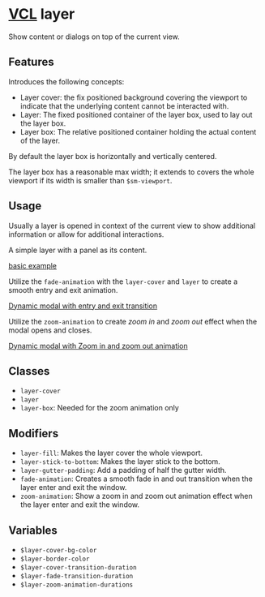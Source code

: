 # [VCL](https://vcl.github.io/) layer

Show content or dialogs on top of the current view.

## Features

Introduces the following concepts:

- Layer cover: the fix positioned background covering the viewport to indicate
  that the underlying content cannot be interacted with.
- Layer: The fixed positioned container of the layer box, used to lay out the
  layer box.
- Layer box: The relative positioned container holding the actual content of
  the layer.

By default the layer box is horizontally and vertically centered.

The layer box has a reasonable max width; it
extends to covers the whole viewport if its width
is smaller than `$sm-viewport`.

## Usage

Usually a layer is opened in context of the current view to show additional
information or allow for additional interactions.

A simple layer with a panel as its content.

[basic example](/demo/example.html)

Utilize the `fade-animation` with the `layer-cover` and `layer` to create a smooth entry and exit animation.

[Dynamic modal with entry and exit transition](/demo/example-with-transitions.html)

Utilize the `zoom-animation` to create *zoom in* and *zoom out* effect when the modal opens and closes.

[Dynamic modal with Zoom in and zoom out animation](/demo/example-with-zoom-animation.html)

## Classes

- `layer-cover`
- `layer`
- `layer-box`: Needed for the zoom animation only

## Modifiers

- `layer-fill`: Makes the layer cover the whole viewport.
- `layer-stick-to-bottom`: Makes the layer stick to the bottom.
- `layer-gutter-padding`: Add a padding of half the gutter width.
- `fade-animation`: Creates a smooth fade in and out transition when the layer enter and exit the window.
- `zoom-animation`: Show a zoom in and zoom out animation effect when the layer enter and exit the window.

## Variables

- `$layer-cover-bg-color`
- `$layer-border-color`
- `$layer-cover-transition-duration`
- `$layer-fade-transition-duration`
- `$layer-zoom-animation-durations`

